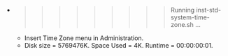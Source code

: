 * >>>>>>>>> Running inst-std-system-time-zone.sh ...
  * Insert Time Zone menu in Administration.
  * Disk size = 5769476K. Space Used = 4K. Runtime = 00:00:00:01.
